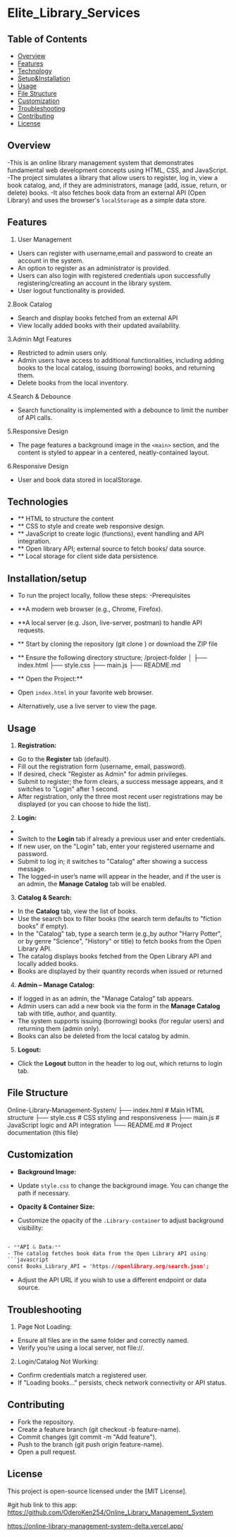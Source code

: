 # Elite_Library_Services

## Table of Contents

- [Overview](#overview)
- [Features](#features)
- [Technology](#technologies)
- [Setup&Installation](#Setup&installation)
- [Usage](#usage)
- [File Structure](#file-structure)
- [Customization](#customization)
- [Troubleshooting](#troubleshooting)
- [Contributing](#contributing)
- [License](#license)

## Overview
-This is an online library management system that demonstrates fundamental web development concepts using HTML, CSS, and JavaScript. 
-The project simulates a library that allow users to register, log in, view a book catalog, and, if they are administrators, manage (add, issue, return, or delete)  books. 
-It also fetches book data from an external API (Open Library) and uses the browser's `localStorage` as a simple data store.

## Features
1. User Management
- Users can register with username,email and password to create an account in the system. 
- An option to register as an administrator is provided.
- Users can also login with registered credentials upon successfully registering/creating an account in the library system.
- User logout functionality is provided.

2.Book Catalog
- Search and display books fetched from an external API 
- View locally added books with their updated availability.

3.Admin Mgt Features 
- Restricted to admin users only.
- Admin users have access to additional functionalities, including adding books to the local catalog, issuing (borrowing) books, and returning them.
- Delete books from the local inventory.

4.Search & Debounce
- Search functionality is implemented with a debounce to limit the number of API calls.

5.Responsive Design
- The page features a background image in the `<main>` section, and the content is styled to appear in a centered, neatly-contained layout.

6.Responsive Design
- User and book data stored in localStorage.


## Technologies
- ** HTML to structure the content
- ** CSS to style and create web responsive design.
- ** JavaScript to create logic (functions), event handling and API integration.
- ** Open library API; external source to fetch books/ data source.
- ** Local storage for client side data persistence. 


## Installation/setup
- To run the project locally, follow these steps:
-Prerequisites 
- **A modern web browser (e.g., Chrome, Firefox).
- **A local server (e.g. Json, live-server, postman) to handle API requests.

- ** Start by cloning the repository (git clone <repository-url>) or download the ZIP file 
- ** Ensure the following directory structure; /project-folder │ ├── index.html ├── style.css ├── main.js ├── README.md 
- ** Open the Project:**
- Open `index.html` in your favorite web browser.
- Alternatively, use a live server to view the page.

## Usage
1. **Registration:**
- Go to the **Register** tab (default).
- Fill out the registration form (username, email, password).
- If desired, check "Register as Admin" for admin privileges.
- Submit to register; the form clears, a success message appears, and it switches to "Login" after 1 second.
- After registration, only the three most recent user registrations may be displayed (or you can choose to hide the list).

2. **Login:**
- 
- Switch to the **Login** tab if already a previous user and enter credentials.
- If new user, on the "Login" tab, enter your registered username and password.
- Submit to log in; it switches to "Catalog" after showing a success message.
- The logged-in user’s name will appear in the header, and if the user is an admin, the **Manage Catalog** tab will be enabled.

3. **Catalog & Search:**
- In the **Catalog** tab, view the list of books.
- Use the search box to filter books (the search term defaults to "fiction books" if empty).
- In the "Catalog" tab, type a search term (e.g.,by author "Harry Potter", or by genre "Science", "History" or title) to fetch books from the Open Library API.
- The catalog displays books fetched from the Open Library API and locally added books.
- Books are displayed by their quantity records when issued or returned

4. **Admin – Manage Catalog:**
- If logged in as an admin, the "Manage Catalog" tab appears.
- Admin users can add a new book via the form in the **Manage Catalog** tab with title, author, and quantity.
- The system supports issuing (borrowing) books (for regular users) and returning them (admin only).
- Books can also be deleted from the local catalog by admin.

5. **Logout:**
- Click the **Logout** button in the header to log out, which returns to login tab.


## File Structure

Online-Library-Management-System/
├── index.html    # Main HTML structure
├── style.css     # CSS styling and responsiveness
├── main.js       # JavaScript logic and API integration
└── README.md     # Project documentation (this file)


## Customization

- **Background Image:**
- Update `style.css` to change the background image. You can change the path if necessary.

- **Opacity & Container Size:**
- Customize the opacity of the `.Library-container` to adjust background visibility:
 ```css

- **API & Data:**
- The catalog fetches book data from the Open Library API using:
 ```javascript
 const Books_Library_API = 'https://openlibrary.org/search.json';
 ```
- Adjust the API URL if you wish to use a different endpoint or data source.


## Troubleshooting

1. Page Not Loading:
- Ensure all files are in the same folder and correctly named.
- Verify you’re using a local server, not file://.

2. Login/Catalog Not Working:
- Confirm credentials match a registered user.
- If "Loading books..." persists, check network connectivity or API status.

## Contributing
- Fork the repository.
- Create a feature branch (git checkout -b feature-name).
- Commit changes (git commit -m "Add feature").
- Push to the branch (git push origin feature-name).
- Open a pull request.


## License

This project is open-source licensed under the [MIT License].

#git hub link to this app: https://github.com/OderoKen254/Online_Library_Management_System

https://online-library-management-system-delta.vercel.app/
